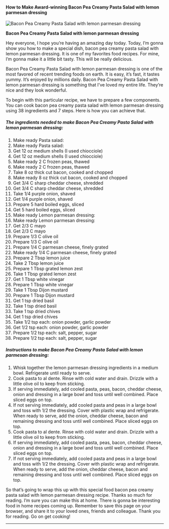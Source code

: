             

#### How to Make Award-winning Bacon Pea Creamy Pasta Salad with lemon parmesan dressing

![Bacon Pea Creamy Pasta Salad with lemon parmesan dressing](https://img-global.cpcdn.com/recipes/62684beb44a1a258/751x532cq70/bacon-pea-creamy-pasta-salad-with-lemon-parmesan-dressing-recipe-main-photo.jpg)

**Bacon Pea Creamy Pasta Salad with lemon parmesan dressing**

Hey everyone, I hope you’re having an amazing day today. Today, I’m gonna show you how to make a special dish, bacon pea creamy pasta salad with lemon parmesan dressing. It is one of my favorites food recipes. For mine, I’m gonna make it a little bit tasty. This will be really delicious.

Bacon Pea Creamy Pasta Salad with lemon parmesan dressing is one of the most favored of recent trending foods on earth. It is easy, it’s fast, it tastes yummy. It’s enjoyed by millions daily. Bacon Pea Creamy Pasta Salad with lemon parmesan dressing is something that I’ve loved my entire life. They’re nice and they look wonderful.

To begin with this particular recipe, we have to prepare a few components. You can cook bacon pea creamy pasta salad with lemon parmesan dressing using 38 ingredients and 7 steps. Here is how you can achieve that.

##### The ingredients needed to make Bacon Pea Creamy Pasta Salad with lemon parmesan dressing:

1.  Make ready Pasta salad:
2.  Make ready Pasta salad:
3.  Get 12 oz medium shells (I used chiocciole)
4.  Get 12 oz medium shells (I used chiocciole)
5.  Make ready 2 C frozen peas, thawed
6.  Make ready 2 C frozen peas, thawed
7.  Take 8 oz thick cut bacon, cooked and chopped
8.  Make ready 8 oz thick cut bacon, cooked and chopped
9.  Get 3/4 C sharp cheddar cheese, shredded
10.  Get 3/4 C sharp cheddar cheese, shredded
11.  Take 1/4 purple onion, shaved
12.  Get 1/4 purple onion, shaved
13.  Prepare 5 hard boiled eggs, sliced
14.  Get 5 hard boiled eggs, sliced
15.  Make ready Lemon parmesan dressing:
16.  Make ready Lemon parmesan dressing:
17.  Get 2/3 C mayo
18.  Get 2/3 C mayo
19.  Prepare 1/3 C olive oil
20.  Prepare 1/3 C olive oil
21.  Prepare 1/4 C parmesan cheese, finely grated
22.  Make ready 1/4 C parmesan cheese, finely grated
23.  Prepare 2 Tbsp lemon juice
24.  Take 2 Tbsp lemon juice
25.  Prepare 1 Tbsp grated lemon zest
26.  Take 1 Tbsp grated lemon zest
27.  Get 1 Tbsp white vinegar
28.  Prepare 1 Tbsp white vinegar
29.  Take 1 Tbsp Dijon mustard
30.  Prepare 1 Tbsp Dijon mustard
31.  Get 1 tsp dried basil
32.  Take 1 tsp dried basil
33.  Take 1 tsp dried chives
34.  Get 1 tsp dried chives
35.  Take 1/2 tsp each: onion powder, garlic powder
36.  Get 1/2 tsp each: onion powder, garlic powder
37.  Prepare 1/2 tsp each: salt, pepper, sugar
38.  Prepare 1/2 tsp each: salt, pepper, sugar

##### Instructions to make Bacon Pea Creamy Pasta Salad with lemon parmesan dressing:

1.  Whisk together the lemon parmesan dressing ingredients in a medium bowl. Refrigerate until ready to serve.
2.  Cook pasta to al dente. Rinse with cold water and drain. Drizzle with a little olive oil to keep from sticking.
3.  If serving immediately, add cooled pasta, peas, bacon, cheddar cheese, onion and dressing in a large bowl and toss until well combined. Place sliced eggs on top.
4.  If not serving immediately, add cooled pasta and peas in a large bowl and toss with 1/2 the dressing. Cover with plastic wrap and refrigerate. When ready to serve, add the onion, cheddar cheese, bacon and remaining dressing and toss until well combined. Place sliced eggs on top.
5.  Cook pasta to al dente. Rinse with cold water and drain. Drizzle with a little olive oil to keep from sticking.
6.  If serving immediately, add cooled pasta, peas, bacon, cheddar cheese, onion and dressing in a large bowl and toss until well combined. Place sliced eggs on top.
7.  If not serving immediately, add cooled pasta and peas in a large bowl and toss with 1/2 the dressing. Cover with plastic wrap and refrigerate. When ready to serve, add the onion, cheddar cheese, bacon and remaining dressing and toss until well combined. Place sliced eggs on top.

So that’s going to wrap this up with this special food bacon pea creamy pasta salad with lemon parmesan dressing recipe. Thanks so much for reading. I’m sure you can make this at home. There is gonna be interesting food in home recipes coming up. Remember to save this page on your browser, and share it to your loved ones, friends and colleague. Thank you for reading. Go on get cooking!

* * *